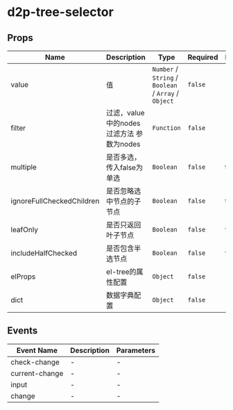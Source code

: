 # d2p-tree-selector

## Props

<!-- @vuese:d2p-tree-selector:props:start -->
|Name|Description|Type|Required|Default|
|---|---|---|---|---|
|value|值|`Number` / `String` / `Boolean` / `Array` / `Object`|`false`|-|
|filter|过滤，value中的nodes过滤方法 参数为nodes|`Function`|`false`|-|
|multiple|是否多选，传入false为单选|`Boolean`|`false`|true|
|ignoreFullCheckedChildren|是否忽略选中节点的子节点|`Boolean`|`false`|true|
|leafOnly|是否只返回叶子节点|`Boolean`|`false`|false|
|includeHalfChecked|是否包含半选节点|`Boolean`|`false`|false|
|elProps|el-tree的属性配置|`Object`|`false`|-|
|dict|数据字典配置|`Object`|`false`|-|

<!-- @vuese:d2p-tree-selector:props:end -->


## Events

<!-- @vuese:d2p-tree-selector:events:start -->
|Event Name|Description|Parameters|
|---|---|---|
|check-change|-|-|
|current-change|-|-|
|input|-|-|
|change|-|-|

<!-- @vuese:d2p-tree-selector:events:end -->


